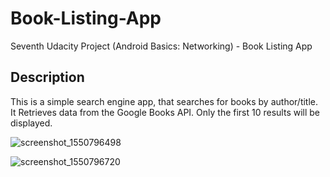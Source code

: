 # Book-Listing-App
Seventh Udacity Project (Android Basics: Networking) - Book Listing App

## Description
This is a simple search engine app, that searches for books by author/title. It Retrieves data from the Google Books API. Only the first 10 results will be displayed.

![screenshot_1550796498](https://user-images.githubusercontent.com/36802522/53212297-56bf0980-35f9-11e9-8b87-8d18b5062631.png)

![screenshot_1550796720](https://user-images.githubusercontent.com/36802522/53212383-95ed5a80-35f9-11e9-9062-87eab9d8ec40.png)
